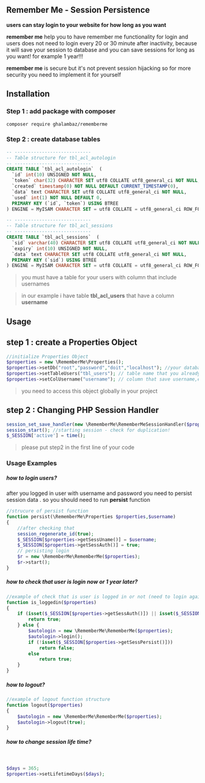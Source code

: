 ## Remember Me - Session Persistence
**users can stay login to your website for how long as you want** 


**remember me** help you to have remember me functionality for login and users does not need to login every 20 or 30 minute after inactivity, because it will save your session to database
and you can save sessions for long as you want! for example 1 year!!!

**remember me** is secure but it's not prevent session hijacking so for more security you need to implement it for yourself

## Installation

### Step 1 : add package with composer
`composer require ghalambaz/rememberme`

### Step 2 : create database tables

```sql
-- ----------------------------
-- Table structure for tbl_acl_autologin
-- ----------------------------
CREATE TABLE `tbl_acl_autologin`  (
  `id` int(10) UNSIGNED NOT NULL,
  `token` char(32) CHARACTER SET utf8 COLLATE utf8_general_ci NOT NULL,
  `created` timestamp(0) NOT NULL DEFAULT CURRENT_TIMESTAMP(0),
  `data` text CHARACTER SET utf8 COLLATE utf8_general_ci NOT NULL,
  `used` int(1) NOT NULL DEFAULT 0,
  PRIMARY KEY (`id`, `token`) USING BTREE
) ENGINE = MyISAM CHARACTER SET = utf8 COLLATE = utf8_general_ci ROW_FORMAT = Dynamic;

-- ----------------------------
-- Table structure for tbl_acl_sessions
-- ----------------------------
CREATE TABLE `tbl_acl_sessions`  (
  `sid` varchar(40) CHARACTER SET utf8 COLLATE utf8_general_ci NOT NULL,
  `expiry` int(10) UNSIGNED NOT NULL,
  `data` text CHARACTER SET utf8 COLLATE utf8_general_ci NOT NULL,
  PRIMARY KEY (`sid`) USING BTREE
) ENGINE = MyISAM CHARACTER SET = utf8 COLLATE = utf8_general_ci ROW_FORMAT = Dynamic;

```

> you must have a table for your users with column that include usernames
 
> in our example i have table **tbl_acl_users** that have a column **username**


## Usage

## step 1 : create a Properties Object

```php
//initialize Properties Object
$properties = new \RememberMe\Properties();
$properties->setDb("root","password","doit","localhost"); //your database access info
$properties->setTableUsers("tbl_users"); // table name that you already save your users data
$properties->setColUsername("username"); // column that save username,email or any id of your users in tbl_users
```
> you need to access this object globally in your project

## step 2 : Changing PHP Session Handler
```php
session_set_save_handler(new \RememberMe\RememberMeSessionHandler($properties));
session_start(); //starting session - check for duplication!
$_SESSION['active'] = time();
```
>please put step2 in the first line of your code

### Usage Examples        

##### how to login users?
after you logged in user with username and password you need to persist session data .
 so you should need to run **persist** function

```php
//strucure of persist function
function persist(\RememberMe\Properties $properties,$username)
{
    //after checking that 
    session_regenerate_id(true);
    $_SESSION[$properties->getSessUname()] = $username;
    $_SESSION[$properties->getSessAuth()] = true;
    // persisting login
    $r = new \RememberMe\RememberMe($properties);
    $r->start();
}
```

##### how to check that user is login now or 1 year later?

```php
‍‍‍‍//example of check that is user is logged in or not (need to login again)
function is_loggedin($properties)
{
    if (isset($_SESSION[$properties->getSessAuth()]) || isset($_SESSION[$properties->getSessPersist()])) {
        return true;
    } else {
        $autologin = new \RememberMe\RememberMe($properties);
        $autologin->login();
        if (!isset($_SESSION[$properties->getSessPersist()]))
            return false;
        else
            return true;
    }
}
```
##### how to logout?
```php
‍//example of logout function structure 
function logout($properties)
{
    $autologin = new \RememberMe\RememberMe($properties);
    $autologin->logout(true);
}
```

##### how to change session life time?
‍
```php
$days = 365;
$properties->setLifetimeDays($days);
```

‍‍‍
‍‍



